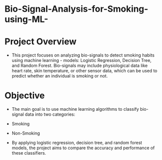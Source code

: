 # Bio-Signal-Analysis-for-Smoking-using-ML-
# Project Overview
- This project focuses on analyzing bio-signals to detect smoking habits using machine learning - models: Logistic Regression, Decision Tree, and Random Forest. Bio-signals may include physiological data like heart rate, skin temperature, or other sensor data, which can be used to predict whether an individual is smoking or not.

# Objective
- The main goal is to use machine learning algorithms to classify bio-signal data into two categories:

- Smoking
- Non-Smoking
- By applying logistic regression, decision tree, and random forest models, the project aims to compare the accuracy and performance of these classifiers.
